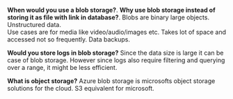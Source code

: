 **When would you use a blob storage?**. 
**Why use blob storage instead of storing it as file with link in database?**. 
Blobs are binary large objects. Unstructured data.  
Use cases are for media like video/audio/images etc. Takes lot of space and accessed not so frequently. 
Data backups.  


**Would you store logs in blob storage?**
Since the data size is large it can be case of blob storage. However since logs also require filtering and querying over a range, it might be less efficient.  

**What is object storage?**
Azure blob storage is microsofts object storage solutions for the cloud. S3 equivalent for microsoft.  



